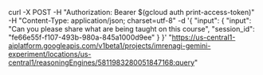 curl -X POST      -H "Authorization: Bearer $(gcloud auth print-access-token)"      -H "Content-Type: application/json; charset=utf-8"      -d '{
        "input": {
            "input": "Can you please share what are being taught on this course", 
            "session_id": "fe66e55f-f107-493b-980a-845a1000d9ee"
        }
    }' "https://us-central1-aiplatform.googleapis.com/v1beta1/projects/imrenagi-gemini-experiment/locations/us-central1/reasoningEngines/5811983280051847168:query"